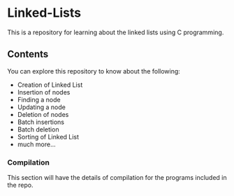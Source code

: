 # Linked-Lists

This is a repository for learning about the linked lists using C programming. 

## Contents 

You can explore this repository to know about the following:

- Creation of Linked List 
- Insertion of nodes
- Finding a node 
- Updating a node 
- Deletion of nodes 
- Batch insertions
- Batch deletion 
- Sorting of Linked List 
- much more...

### Compilation 

This section will have the details of compilation for the programs included in the repo.
